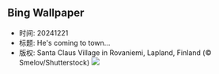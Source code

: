 ## Bing Wallpaper
- 时间: 20241221
- 标题: He's coming to town...
- 版权: Santa Claus Village in Rovaniemi, Lapland, Finland (© Smelov/Shutterstock)
![](https://cn.bing.com/th?id=OHR.SantaClausVillage_EN-US9527661842_UHD.jpg&rf=LaDigue_UHD.jpg&pid=hp&w=3840&h=2160&rs=1&c=4)
